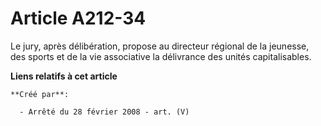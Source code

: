 # Article A212-34

Le jury, après délibération, propose au directeur régional de la jeunesse, des sports et de la vie associative la délivrance
des unités capitalisables.

**Liens relatifs à cet article**

	**Créé par**:

	  - Arrêté du 28 février 2008 - art. (V)
